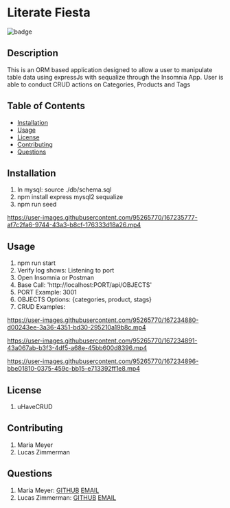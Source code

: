 
  # Literate Fiesta

  ![badge](https://img.shields.io/badge/license-uHaveCRUD-blueviolet)
  
  
  ## Description
  This is an  ORM based application designed to allow a user to manipulate table data using expressJs with sequalize through the Insomnia App. User is able to conduct CRUD actions on Categories, Products and Tags

  ## Table of Contents

  * [Installation](#installation)
  * [Usage](#usage)
  * [License](#license)
  * [Contributing](#contributing)
  * [Questions](#questions)
  
  ## Installation
  1. In mysql: source ./db/schema.sql
  2. npm install express mysql2 sequalize
  3. npm run seed
  

https://user-images.githubusercontent.com/95265770/167235777-af7c2fa6-9744-43a3-b8cf-176333d18a26.mp4


  ## Usage
  1. npm run start
  2. Verify log shows: Listening to port
  3. Open Insomnia or Postman
  4. Base Call: 'http://localhost:PORT/api/OBJECTS'
  5. PORT Example: 3001
  6. OBJECTS Options: {categories, product, stags}
  7. CRUD Examples:



https://user-images.githubusercontent.com/95265770/167234880-d00243ee-3a36-4351-bd30-295210a19b8c.mp4



https://user-images.githubusercontent.com/95265770/167234891-43a067ab-b3f3-4df5-a68e-45bb600d8396.mp4



https://user-images.githubusercontent.com/95265770/167234896-bbe01810-0375-459c-bb15-e713392ff1e8.mp4


  ## License
  1. uHaveCRUD
  

  ## Contributing
  1. Maria Meyer
  2. Lucas Zimmerman
  
  ## Questions
  1. Maria Meyer: [GITHUB](github.com/mmeyer715)	[EMAIL](mailto:mbean1216@icloud.com)
  2. Lucas Zimmerman: [GITHUB](github.com/dolomiteson)	[EMAIL](mailto:zimmerman.lucas@hotmail.com)
  
  
